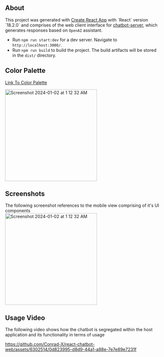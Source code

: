 ## About

This project was generated with [Create React App]([https://github.com/angular/angular-cli](https://create-react-app.dev/)) with `React` version `18.2.0` and comprises of the web client interface for [chatbot-server](https://github.com/Conrad-X/chatbot-server), which generates responses based on `OpenAI` assistant.
- Run `npm run start:dev` for a dev server. Navigate to `http://localhost:3000/`.
- Run `npm run build` to build the project. The build artifacts will be stored in the `dist/` directory.

## Color Palette
[Link To Color Palette](https://colorhunt.co/palette/ecf4d69ad0c22d9596265073) 

<img width="300" alt="Screenshot 2024-01-02 at 1 12 32 AM" src="https://github.com/Conrad-X/chatbot-web/assets/6302514/8edb10ba-8dcf-4f52-88f5-de62e83c771e">

## Screenshots

The following screenshot references to the mobile view comprising of it's UI components <br/>
<img width="300" alt="Screenshot 2024-01-02 at 1 12 32 AM" src="https://github.com/Conrad-X/chatbot-web/assets/6302514/486a402c-8560-433d-ac9b-360c41649917">

## Usage Video

The following video shows how the chatbot is segregated within the host application and its functionality in terms of usage

https://github.com/Conrad-X/react-chatbot-web/assets/6302514/0d823995-d8d9-44a1-a88e-7e7e89e7231f

